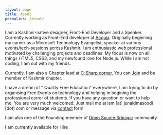 ```yaml
---
layout: page
title: About
permalink: /about/
---
```


I am a Kashmir-native designer, Front-End Developer and a Speaker. Currently working as Front-End developer at [Acquia](http://www.acquia.com). Originally beginning my career as a Microsoft Technology Evangelist, speaker at various events/tech-sessions across Kashmir. I am enthusiastic web professional motivated by challenging projects and deadlines. My focus is now on all things HTML5, CSS3, and my newfound love for Node.js. While i am not coding, I am out with my friends.

Currently, I am also a Chapter lead at [C-Sharp corner](http://www.c-sharpcorner.com/), You can [Join](http://www.c-sharpcorner.com/Chapters/18/kashmir-chapter.aspx) and be member of Kashmir chapter.

I have a dream of " Quality Free Education" everywhere, I am trying to do by organising Free Events on technology and helping in begining the professional carrer of students. If you have any question or want to help me, You are very much welcomed. Just mail me at iam [at] junaidmasoodi [dot] com or message via [contact](/contact) form

I am also one of the Founding member of [Open Source Srinagar](http://www.opensourcesrinagar.org) community


<div class="hire"> <p>I am currently available for Hire</p> </div>

